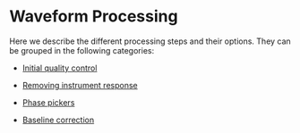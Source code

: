 # Waveform Processing

Here we describe the different processing steps and their options. They
can be grouped in the following categories:

* [Initial quality control](waveform-processing/initial-qc.html)

* [Removing instrument response](waveform-processing/remove-response.html)

* [Phase pickers](waveform-processing/phase-pickers.html)

* [Baseline correction](waveform-processing/baseline-correction.html)

